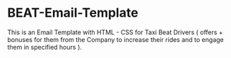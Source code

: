 # BEAT-Email-Template

This is an Email Template with HTML - CSS for Taxi Beat Drivers ( offers + bonuses for them from the Company to increase their rides and to engage them in specified hours ).
